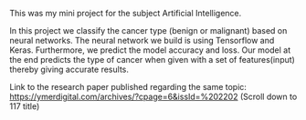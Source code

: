 This was my mini project for the subject Artificial Intelligence.

In this project we classify the cancer type (benign or malignant) based on neural networks. The neural network we build is using Tensorflow and Keras. Furthermore, we predict the model accuracy and loss. Our model at the end predicts the type of cancer when given with a set of features(input) thereby giving accurate results.

Link to the research paper published regarding the same topic: https://ymerdigital.com/archives/?cpage=6&issId=%202202 (Scroll down to 117 title)

